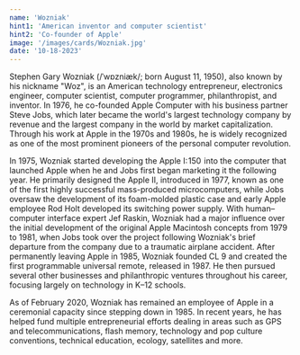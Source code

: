 ```yaml
---
name: 'Wozniak'
hint1: 'American inventor and computer scientist'
hint2: 'Co-founder of Apple'
image: '/images/cards/Wozniak.jpg'
date: '10-18-2023'
---
```


Stephen Gary Wozniak (/ˈwɒzniæk/; born August 11, 1950), also known by his nickname "Woz", is an American technology entrepreneur, electronics engineer, computer scientist, computer programmer, philanthropist, and inventor. In 1976, he co-founded Apple Computer with his business partner Steve Jobs, which later became the world's largest technology company by revenue and the largest company in the world by market capitalization. Through his work at Apple in the 1970s and 1980s, he is widely recognized as one of the most prominent pioneers of the personal computer revolution.

In 1975, Wozniak started developing the Apple I: 150  into the computer that launched Apple when he and Jobs first began marketing it the following year. He primarily designed the Apple II, introduced in 1977, known as one of the first highly successful mass-produced microcomputers, while Jobs oversaw the development of its foam-molded plastic case and early Apple employee Rod Holt developed its switching power supply. With human–computer interface expert Jef Raskin, Wozniak had a major influence over the initial development of the original Apple Macintosh concepts from 1979 to 1981, when Jobs took over the project following Wozniak's brief departure from the company due to a traumatic airplane accident. After permanently leaving Apple in 1985, Wozniak founded CL 9 and created the first programmable universal remote, released in 1987. He then pursued several other businesses and philanthropic ventures throughout his career, focusing largely on technology in K–12 schools.

As of February 2020, Wozniak has remained an employee of Apple in a ceremonial capacity since stepping down in 1985. In recent years, he has helped fund multiple entrepreneurial efforts dealing in areas such as GPS and telecommunications, flash memory, technology and pop culture conventions, technical education, ecology, satellites and more.

